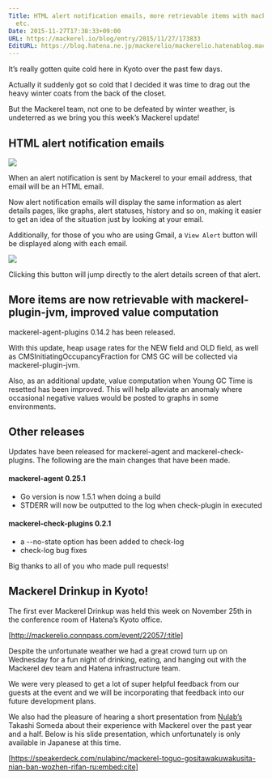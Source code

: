 ```yaml
---
Title: HTML alert notification emails, more retrievable items with mackerel-plugin-jvm,
  etc.
Date: 2015-11-27T17:38:33+09:00
URL: https://mackerel.io/blog/entry/2015/11/27/173833
EditURL: https://blog.hatena.ne.jp/mackerelio/mackerelio.hatenablog.mackerel.io/atom/entry/6653586347146634441
---
```


It’s really gotten quite cold here in Kyoto over the past few days.

Actually it suddenly got so cold that I decided it was time to drag out the heavy winter coats from the back of the closet.

But the Mackerel team, not one to be defeated by winter weather, is undeterred as we bring you this week’s Mackerel update!

## HTML alert notification emails

![](https://cdn-ak.f.st-hatena.com/images/fotolife/m/mackerelio/20151126/20151126152651.png)

When an alert notification is sent by Mackerel to your email address, that email will be an HTML email.

Now alert notification emails will display the same information as alert details pages, like graphs, alert statuses, history and so on, making it easier to get an idea of the situation just by looking at your email.

Additionally, for those of you who are using Gmail, a `View Alert` button will be displayed along with each email.

![](https://cdn-ak.f.st-hatena.com/images/fotolife/m/mackerelio/20151127/20151127140352.png)

Clicking this button will jump directly to the alert details screen of that alert.

## More items are now retrievable with mackerel-plugin-jvm, improved value computation

mackerel-agent-plugins 0.14.2 has been released.

With this update, heap usage rates for the NEW field and OLD field, as well as CMSInitiatingOccupancyFraction for CMS GC will be collected via mackerel-plugin-jvm.

Also, as an additional update, value computation when Young GC Time is resetted has been improved. This will help alleviate an anomaly where occasional negative values would be posted to graphs in some environments. 

## Other releases

Updates have been released for mackerel-agent and mackerel-check-plugins.
The following are the main changes that have been made.

#### mackerel-agent 0.25.1
  - Go version is now 1.5.1 when doing a build
  - STDERR will now be outputted to the log when check-plugin in executed

#### mackerel-check-plugins 0.2.1
  - a --no-state option has been added to check-log
  - check-log bug fixes

Big thanks to all of you who made pull requests!

## Mackerel Drinkup in Kyoto!

The first ever Mackerel Drinkup was held this week on November 25th in the conference room of Hatena’s Kyoto office.

[http://mackerelio.connpass.com/event/22057/:title]

Despite the unfortunate weather we had a great crowd turn up on Wednesday for a fun night of drinking, eating, and hanging out with the Mackerel dev team and Hatena infrastructure team.

We were very pleased to get a lot of super helpful feedback from our guests at the event and we will be incorporating that feedback into our future development plans. 

We also had the pleasure of hearing a short presentation from [Nulab’s](https://nulab-inc.com/) Takashi Someda about their experience with Mackerel over the past year and a half. Below is his slide presentation, which unfortunately is only available in Japanese at this time.

[https://speakerdeck.com/nulabinc/mackerel-toguo-gositawakuwakusita-nian-ban-wozhen-rifan-ru:embed:cite]

